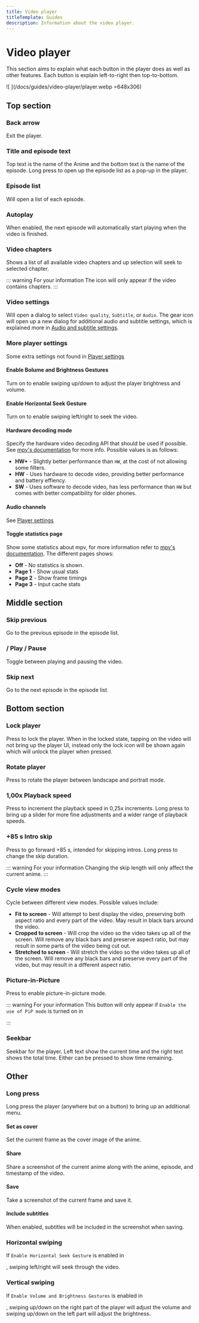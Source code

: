 ```yaml
---
title: Video player
titleTemplate: Guides
description: Information about the video player.
---
```


<script setup>
import ColorTag from "@theme/components/ColorTag.vue";
import TitleIcon from "@theme/components/TitleIcon.vue";
</script>

# Video player

This section aims to explain what each button in the player does as well as other features. Each button is explain left-to-right then top-to-bottom.

![ <ColorTag title="Top" color="#B1E0BB"/> <ColorTag title="Middle" color="#BBB1B6"/> <ColorTag title="Bottom" color="#F1AD8B"/> ](/docs/guides/video-player/player.webp =648x306)

## Top section

### <TitleIcon name="back_arrow"/> Back arrow

Exit the player.

### Title and episode text

Top text is the name of the Anime and the bottom text is the name of the episode. Long press to open up the episode list as a pop-up in the player.

### <TitleIcon name="episode_list"/> Episode list

Will open a list of each episode.

### <TitleIcon name="autoplay"/> Autoplay

When enabled, the next episode will automatically start playing when the video is finished.

### <TitleIcon name="chapters"/> Video chapters

Shows a list of all available video chapters and up selection will seek to selected chapter.

::: warning For your information
The icon will only appear if the video contains chapters.
:::

### <TitleIcon name="video_settings"/> Video settings

Will open a dialog to select `Video quality`, `Subtitle`, or `Audio`. The gear icon <TitleIcon name="settings"/>will open up a new dialog for additional audio and subtitle settings, which is explained more in [Audio and subtitle settings](/docs/guides/video-player/audio-and-subtitle-settings).

### <TitleIcon name="overflow"/> More player settings

Some extra settings not found in [Player settings](/docs/guides/player-settings/)

#### Enable Bolume and Brightness Gestures

Turn on to enable swiping up/down to adjust the player brightness and volume.

#### Enable Horizontal Seek Gesture

Turn on to enable swiping left/right to seek the video.

#### Hardware decoding mode

Specify the hardware video decoding API that should be used if possible. See [mpv's documentation](https://mpv.io/manual/master/#options-hwdec) for more info. Possible values is as follows:
- **HW+** - Slightly better performance than `HW`, at the cost of not allowing some filters.
- **HW** - Uses hardware to decode video, providing better performance and battery effiency.
- **SW** - Uses software to decode video, has less performance than `HW` but comes with better compatibility for older phones.

#### Audio channels

See [Player settings](/docs/guides/player-settings/#audio-channels)

#### Toggle statistics page

Show some statistics about mpv, for more information refer to [mpv's documentation](https://mpv.io/manual/master/#stats). The different pages shows:
- **Off** - No statistics is shown.
- **Page 1** - Show usual stats
- **Page 2** - Show frame timings
- **Page 3** - Input cache stats

## Middle section

### <TitleIcon name="previous"/> Skip previous

Go to the previous episode in the episode list.

### <TitleIcon name="play"/>/ <TitleIcon name="pause"/> Play / Pause

Toggle between playing and pausing the video.

### <TitleIcon name="next"/> Skip next

Go to the next episode in the episode list.

## Bottom section

### <TitleIcon name="lock"/> Lock player

Press to lock the player. When in the locked state, tapping on the video will not bring up the player UI, instead only the lock icon will be shown again which will unlock the player when pressed.

### <TitleIcon name="rotate"/> Rotate player

Press to rotate the player between landscape and portrait mode.

### 1,00x Playback speed

Press to increment the playback speed in 0,25x increments. Long press to bring up a slider for more fine adjustments and a wider range of playback speeds.

### +85 s Intro skip

Press to go forward +85 s, intended for skipping intros. Long press to change the skip duration.

::: warning For your information
Changing the skip length will only affect the current anime.
:::

### <TitleIcon name="fullscreen"/> Cycle view modes <Badge text="Fit to screen" type="info" />

Cycle between different view modes. Possible values include:
- **Fit to screen** - Will attempt to best display the video, preserving both aspect ratio and every part of the video. May result in black bars around the video.
- **Cropped to screen** - Will crop the video so the video takes up all of the screen. Will remove any black bars and preserve aspect ratio, but may result in some parts of the video being cut out.
- **Stretched to screen** - Will stretch the video so the video takes up all of the screen. Will remove any black bars and preserve every part of the video, but may result in a different aspect ratio.

### <TitleIcon name="pip"/> Picture-in-Picture

Press to enable picture-in-picture mode.

::: warning For your information
This button will only appear if `Enable the use of PiP mode` is turned on in <nav to="player">
:::

### Seekbar

Seekbar for the player. Left text show the current time and the right text shows the total time. Either can be pressed to show time remaining.

## Other

### Long press

Long press the player (anywhere but on a button) to bring up an additional menu.

#### Set as cover

Set the current frame as the cover image of the anime.

#### Share

Share a screenshot of the current anime along with the anime, episode, and timestamp of the video.

#### Save

Take a screenshot of the current frame and save it.

#### Include subtitles <Badge text="Off" type="info" />

When enabled, subtitles will be included in the screenshot when saving.

### Horizontal swiping

If `Enable Horizontal Seek Gesture` is enabled in <nav to="player">, swiping left/right will seek through the video.

### Vertical swiping

If `Enable Volume and Brightness Gestures` is enabled in <nav to="player">, swiping up/down on the right part of the player will adjust the volume and swiping up/down on the left part will adjust the brightness.
